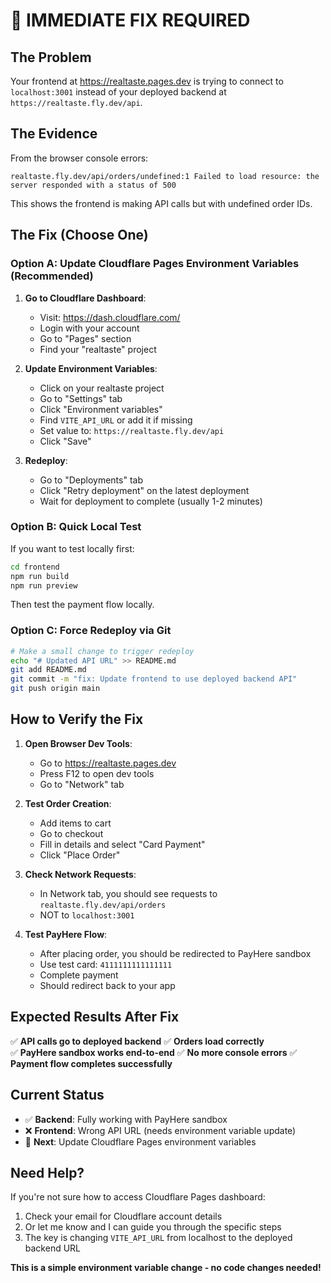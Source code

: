 # 🚨 IMMEDIATE FIX REQUIRED

## **The Problem**
Your frontend at https://realtaste.pages.dev is trying to connect to `localhost:3001` instead of your deployed backend at `https://realtaste.fly.dev/api`.

## **The Evidence**
From the browser console errors:
```
realtaste.fly.dev/api/orders/undefined:1 Failed to load resource: the server responded with a status of 500
```

This shows the frontend is making API calls but with undefined order IDs.

## **The Fix (Choose One)**

### **Option A: Update Cloudflare Pages Environment Variables (Recommended)**

1. **Go to Cloudflare Dashboard**:
   - Visit: https://dash.cloudflare.com/
   - Login with your account
   - Go to "Pages" section
   - Find your "realtaste" project

2. **Update Environment Variables**:
   - Click on your realtaste project
   - Go to "Settings" tab
   - Click "Environment variables"
   - Find `VITE_API_URL` or add it if missing
   - Set value to: `https://realtaste.fly.dev/api`
   - Click "Save"

3. **Redeploy**:
   - Go to "Deployments" tab
   - Click "Retry deployment" on the latest deployment
   - Wait for deployment to complete (usually 1-2 minutes)

### **Option B: Quick Local Test**

If you want to test locally first:

```bash
cd frontend
npm run build
npm run preview
```

Then test the payment flow locally.

### **Option C: Force Redeploy via Git**

```bash
# Make a small change to trigger redeploy
echo "# Updated API URL" >> README.md
git add README.md
git commit -m "fix: Update frontend to use deployed backend API"
git push origin main
```

## **How to Verify the Fix**

1. **Open Browser Dev Tools**:
   - Go to https://realtaste.pages.dev
   - Press F12 to open dev tools
   - Go to "Network" tab

2. **Test Order Creation**:
   - Add items to cart
   - Go to checkout
   - Fill in details and select "Card Payment"
   - Click "Place Order"

3. **Check Network Requests**:
   - In Network tab, you should see requests to `realtaste.fly.dev/api/orders`
   - NOT to `localhost:3001`

4. **Test PayHere Flow**:
   - After placing order, you should be redirected to PayHere sandbox
   - Use test card: `4111111111111111`
   - Complete payment
   - Should redirect back to your app

## **Expected Results After Fix**

✅ **API calls go to deployed backend**
✅ **Orders load correctly**  
✅ **PayHere sandbox works end-to-end**
✅ **No more console errors**
✅ **Payment flow completes successfully**

## **Current Status**

- ✅ **Backend**: Fully working with PayHere sandbox
- ❌ **Frontend**: Wrong API URL (needs environment variable update)
- 🎯 **Next**: Update Cloudflare Pages environment variables

## **Need Help?**

If you're not sure how to access Cloudflare Pages dashboard:
1. Check your email for Cloudflare account details
2. Or let me know and I can guide you through the specific steps
3. The key is changing `VITE_API_URL` from localhost to the deployed backend URL

**This is a simple environment variable change - no code changes needed!**

